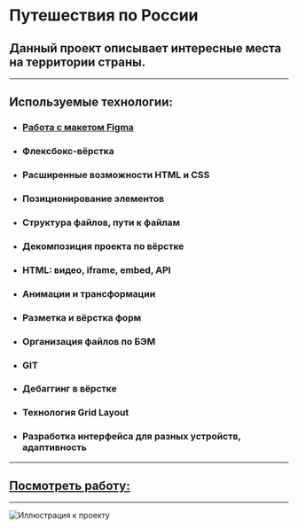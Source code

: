 # **Путешествия по России**

## Данный проект описывает интересные места на территории страны.

---

## Используемые технологии:

- ### [Работа с макетом Figma](https://www.figma.com/file/5S2WSbEFL6awjVWJ0NWL8Q/Sprint-3_-Russia-_-desktop-%2B-mobile?node-id=28503%3A0)
- ### Флексбокс-вёрстка
- ### Расширенные возможности HTML и CSS
- ### Позиционирование элементов
- ### Структура файлов, пути к файлам
- ### Декомпозиция проекта по вёрстке
- ### HTML: видео, iframe, embed, API
- ### Анимации и трансформации
- ### Разметка и вёрстка форм
- ### Организация файлов по БЭМ
- ### GIT
- ### Дебаггинг в вёрстке
- ### Технология Grid Layout
- ### Разработка интерфейса для разных устройств, адаптивность

---

## [Посмотреть работу:](https://tarstabor.github.io/russian-travel/)

---

![Иллюстрация к проекту](https://moiarussia.ru/wp-content/uploads/2015/03/0110.jpg)
